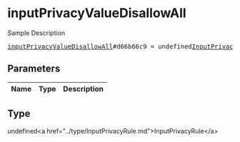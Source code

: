 # inputPrivacyValueDisallowAll

Sample Description

<pre>
<a href="../constructor/inputPrivacyValueDisallowAll.md">inputPrivacyValueDisallowAll</a>#d66b66c9 = undefined<a href="../type/InputPrivacyRule.md">InputPrivacyRule</a>;
</pre>

## Parameters

| Name | Type | Description |
|------|:----:|-------------|

## Type

undefined&lt;a href=&#34;../type/InputPrivacyRule.md&#34;&gt;InputPrivacyRule&lt;/a&gt;
